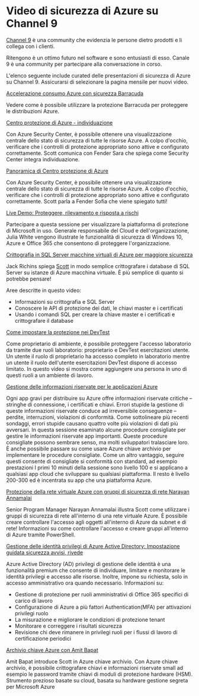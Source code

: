 <properties
   pageTitle="Video di sicurezza di Azure su Channel 9 | Microsoft Azure"
   description="L'articolo fornisce un elenco curated di sicurezza di Azure presentazioni su Channel 9. Canale 9 è una community che collega le persone che usano i prodotti con le persone dietro prodotti."
   services="security"
   documentationCenter="na"
   authors="TomShinder"
   manager="MBaldwin"
   editor="TomSh"/>

<tags
   ms.service="security"
   ms.devlang="na"
   ms.topic="article"
   ms.tgt_pltfrm="na"
   ms.workload="na"
   ms.date="08/09/2016"
   ms.author="terrylan"/>

# <a name="azure-security-videos-on-channel-9"></a>Video di sicurezza di Azure su Channel 9

[Channel 9](https://channel9.msdn.com/) è una community che evidenzia le persone dietro prodotti e li collega con i clienti.

Ritengono è un ottimo futuro nel software e sono entusiasti di esso. Canale 9 è una community per partecipare alla conversazione in corso.

L'elenco seguente include curated delle presentazioni di sicurezza di Azure su Channel 9. Assicurarsi di selezionare la pagina mensile per nuovi video.

[Accelerazione consumo Azure con sicurezza Barracuda](https://channel9.msdn.com/events/Microsoft-Azure-Marketplace-ISV-Solutions-Webinar-Series/Webinar-1-Accelerating-Azure-Consumption-with-Barracuda-Security/Webinar-1-Accelerating-Azure-Consumption-with-Barracuda-Security)

Vedere come è possibile utilizzare la protezione Barracuda per proteggere le distribuzioni Azure.

[Centro protezione di Azure - individuazione](https://channel9.msdn.com/Shows/Azure-Friday/Azure-Security-Center-Threat-Detection)

Con Azure Security Center, è possibile ottenere una visualizzazione centrale dello stato di sicurezza di tutte le risorse Azure. A colpo d'occhio, verificare che i controlli di protezione appropriato sono attive e configurato correttamente. Scott comunica con Fender Sara che spiega come Security Center integra individuazione.

[Panoramica di Centro protezione di Azure](https://channel9.msdn.com/Shows/Azure-Friday/Azure-Security-Center-Overview)

Con Azure Security Center, è possibile ottenere una visualizzazione centrale dello stato di sicurezza di tutte le risorse Azure. A colpo d'occhio, verificare che i controlli di protezione appropriato sono attive e configurato correttamente. Scott parla a Fender Sofia che viene spiegato tutti!

[Live Demo: Proteggere, rilevamento e risposta a rischi](https://channel9.msdn.com/events/Virtual-Security-Summit/Virtual-Security-Summit-2016/Live-Demo-Protecting-against-Detecting-and-Responding-to-Threats)

Partecipare a questa sessione per visualizzare la piattaforma di protezione di Microsoft in uso. Generale responsabile del Cloud e dell'organizzazione, Julia White vengono illustrate le funzionalità di sicurezza di Windows 10, Azure e Office 365 che consentono di proteggere l'organizzazione.

[Crittografia in SQL Server macchine virtuali di Azure per maggiore sicurezza](https://channel9.msdn.com/Shows/Azure-Friday/Encryption-in-SQL-Azure-for-better-security)

Jack Richins spiega [Scott](https://channel9.msdn.com/Niners/Glucose) in modo semplice crittografare i database di SQL Server su istanze di Azure macchina virtuale. È più semplice di quanto si potrebbe pensare!

Aree descritte in questo video:

- Informazioni su crittografia e SQL Server
- Conoscere le API di protezione dei dati, le chiavi master e i certificati
- Usando i comandi SQL per creare la chiave master e i certificati e crittografare il database

[Come impostare la protezione nei DevTest](https://channel9.msdn.com/Blogs/Windows-Azure/How-to-set-security-in-your-DevTest-Lab)

Come proprietario di ambiente, è possibile proteggere l'accesso laboratorio da tramite due ruoli laboratorio: proprietario e DevTest esercitazioni utente. Un utente il ruolo di proprietario ha accesso completo in laboratorio mentre un utente il ruolo dell'utente esercitazioni DevTest dispone di accesso limitato. In questo video si mostra come aggiungere una persona in uno di questi ruoli a un ambiente di lavoro.

[Gestione delle informazioni riservate per le applicazioni Azure](https://channel9.msdn.com/events/Build/2016/P456)

Ogni app gravi per distribuire su Azure offre informazioni riservate critiche – stringhe di connessione, i certificati e chiavi. Errori stupide la gestione di queste informazioni riservate conduce ad irreversibile conseguenze – perdite, interruzioni, violazioni di conformità. Come sottolineare più recenti sondaggi, errori stupide causano quattro volte più violazioni di dati più avversari. In questa sessione esaminato alcune procedure consigliate per gestire le informazioni riservate app importanti. Queste procedure consigliate possono sembrare senso, ma molti sviluppatori tralasciare loro. È anche possibile passare su come usare Azure chiave archivio per implementare le procedure consigliate. Come un altro vantaggio, seguire questi consente di consigliate si conformità con standard, ad esempio prestazioni I primi 10 minuti della sessione sono livello 100 e si applicano a qualsiasi app cloud che sviluppare su qualsiasi piattaforma. Il resto è livello 200-300 ed è incentrata su app che una piattaforma Azure.

[Protezione della rete virtuale Azure con gruppi di sicurezza di rete Narayan Annamalai](https://channel9.msdn.com/Shows/Azure-Friday/Sucruing-your-Azure-Virtual-Network-using-Network-ACLs-with-Narayan-Annamalai)

Senior Program Manager Narayan Annamalai illustra Scott come utilizzare i gruppi di sicurezza di rete all'interno di una rete virtuale Azure. È possibile creare controllare l'accesso agli oggetti all'interno di Azure da subnet e di rete! Informazioni su come controllare l'accesso e creare gruppi all'interno di Azure tramite PowerShell.

[Gestione delle identità privilegi di Azure Active Directory: Impostazione guidata sicurezza avvisi, rivede](https://channel9.msdn.com/Series/Azure-Active-Directory-Videos-Demos/Azure-AD-Privileged-Identity-Management-Security-Wizard-Alerts-Reviews)

Azure Active Directory (AD) privilegi di gestione delle identità è una funzionalità premium che consente di individuare, limitare e monitorare le identità privilegi e accesso alle risorse. Inoltre, impone su richiesta, solo in accesso amministrativo ora quando necessario. Informazioni su:

- Gestione di protezione per ruoli amministrativi di Office 365 specifici di carico di lavoro
- Configurazione di Azure a più fattori Authentication(MFA) per attivazioni privilegi ruolo
- La misurazione e migliorare le condizioni di protezione tenant
- Monitorare e correggere i risultati sicurezza
- Revisione chi deve rimanere in privilegi ruoli per i flussi di lavoro di certificazione periodici

[Archivio chiave Azure con Amit Bapat](https://channel9.msdn.com/Shows/Azure-Friday/Azure-Key-Vault-with-Amit-Bapat)

Amit Bapat introduce Scott in Azure chiave archivio. Con Azure chiave archivio, è possibile crittografare chiavi e informazioni riservate small ad esempio le password tramite chiavi di moduli di protezione hardware (HSM). Strumento prezioso basate su cloud, basata su hardware gestione segreta per Microsoft Azure
